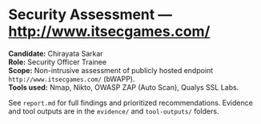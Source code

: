 # Security Assessment — http://www.itsecgames.com/

**Candidate:** Chirayata Sarkar  
**Role:** Security Officer Trainee  
**Scope:** Non-intrusive assessment of publicly hosted endpoint `http://www.itsecgames.com/` (bWAPP).  
**Tools used:** Nmap, Nikto, OWASP ZAP (Auto Scan), Qualys SSL Labs.

See `report.md` for full findings and prioritized recommendations.
Evidence and tool outputs are in the `evidence/` and `tool-outputs/` folders.
